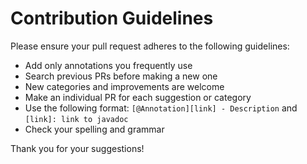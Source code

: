 # Contribution Guidelines

Please ensure your pull request adheres to the following guidelines:

- Add only annotations you frequently use 
- Search previous PRs before making a new one
- New categories and improvements are welcome
- Make an individual PR for each suggestion or category
- Use the following format: `[@Annotation][link] - Description` and `[link]: link to javadoc`
- Check your spelling and grammar

Thank you for your suggestions! 


